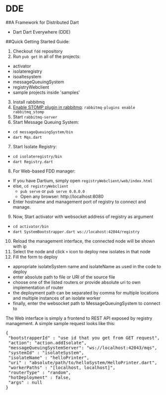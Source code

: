 # DDE

##A Framework for Distributed Dart

 - Dart Dart Everywhere (DDE)

##Quick Getting Started Guide:
1. Checkout `fdd` repository
2. Run `pub get` in all of the projects:
  * activator
  * isolateregistry
  * isoaltesystem
  * messageQueuingSystem
  * registryWebclient
  * sample projects inside 'samples'
3. Install rabbitmq
4. [Enable STOMP plugin in rabbitmq](https://www.rabbitmq.com/stomp.html): `rabbitmq-plugins enable rabbitmq_stomp`
5. Start `rabbitmq-server`
6. Start Message Queuing System:
  * `cd messageQueuingSystem/bin`
  * `dart Mqs.dart`
7. Start Isolate Registry:
  * `cd isolateregistry/bin`
  * `dart Registry.dart`
8. For Web-based FDD manager:
  * If you have Dartium, simply open `registryWebclient/web/index.html`
  * else, `cd registryWebclient`
    * `pub serve` or `pub serve 0.0.0.0`
    * Open any browser: http://localhost:8080
  * Enter hostname and management port of registry to connect and manage.
9. Now, Start activator with websocket address of registry as argument
  * `cd activator/bin`
  * `dart SystemBootstrapper.dart ws://locahost:42044/registry`
10. Reload the management interface, the connected node will be shown with ip
11. Select the node and click `+` icon to deploy new isolates in that node
12. Fill the form to deploy
  * appropriate isolateSystem name and isolateName as used in the code to deploy
  * enter absolute path to file or URI of the source file
  * choose one of the listed routers or provide absolute uri to own implementation of router
  * the deployment path can be separated by comma for multiple locations and multiple instances of an isolate worker
  * finally, enter the websocket path to MessageQueuingSystem to connect to

The Web interface is simply a frontend to REST API exposed by registry management.
A simple sample request looks like this:
<pre>
{
 "bootstrapperId" : "use id that you get from GET request",
 "action": "action.addIsolate",
 "messageQueuingSystemServer": "ws://localhost:42043/mqs",
 "systemId" : "isolateSystem",
 "isolateName" : "helloPrinter",
 "uri" : "absolute/path/to/helloSystem/HelloPrinter.dart",
 "workerPaths" : "[localhost, localhost]",
 "routerType" : "random",
 "hotDeployment" : false,
 "args" : null
}
</pre>
